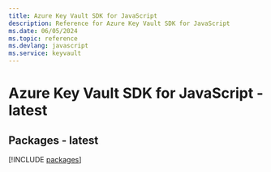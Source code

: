 ```yaml
---
title: Azure Key Vault SDK for JavaScript
description: Reference for Azure Key Vault SDK for JavaScript
ms.date: 06/05/2024
ms.topic: reference
ms.devlang: javascript
ms.service: keyvault
---
```

# Azure Key Vault SDK for JavaScript - latest
## Packages - latest
[!INCLUDE [packages](key-vault-index.md)]